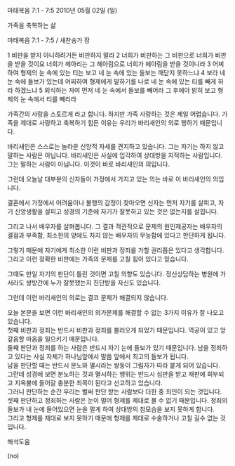 마태복음 7:1 - 7:5 
2010년 05월 02일 (일)

가족을  축복하는 삶



마태복음 7:1 - 7:5 / 새찬송가  장


1 비판을 받지 아니하려거든 비판하지 말라 2 너희가 비판하는 그 비판으로 너희가 비판을 받을 것이요 너희가 헤아리는 그 헤아림으로 너희가 헤아림을 받을 것이니라 3 어찌하여 형제의 눈 속에 있는 티는 보고 네 눈 속에 있는 들보는 깨닫지 못하느냐 4 보라 네 눈 속에 들보가 있는데 어찌하여 형제에게 말하기를 나로 네 눈 속에 있는 티를 빼게 하라 하겠느냐 5 외식하는 자여 먼저 네 눈 속에서 들보를 빼어라 그 후에야 밝히 보고 형제의 눈 속에서 티를 빼리라 


가족간의 사랑을 스토르게 라고 합니다. 하지만 가족 사랑하는 것은 제일 어렵습니다. 가족을 제대로 사랑하고 축복하기 힘든 이유는 우리가 바리새인의 의로 행하기 때문입니다.  

바리새인은 스스로는 놀라운 신앙적 자세를 견지하고 있습니다. 그는 자기는 하지 않고 말하는 사람은 아닙니다. 바리새인은 사실에 입각하여 상대방을 지적하는 사람입니다. 그는  말하는 사람이 아닙니다. 이것이 바로 바리새인의 의입니다.    

그런데 오늘날 대부분의 신자들이 가정에서 가지고 있는 의는 바로 이 바리새인의 의입니다.   

결혼에서 가정에서 어려움이나 불행의 감정이 찾아오면 신자는 먼저 자기를 살피고, 자기 신앙생활을 살피고 성경의 기준에 자기가 잘못하고 있는 것은 없는지를 살핍니다.  

그리고 나서 배우자를 살펴봅니다. 그 결과 객관적으로 문제의 원인제공자는 배우자의 결점과 부족함, 최소한의 양에도 차지 않는 배우자의 무능함에 있다고 판단하게 됩니다.  

그렇기 때문에 자기에게 최소한 이런 비판과 정죄를 가할 권리쯤은 있다고 생각합니다. 그리고 이런 정확한 비판에는 가족의 문제를 고칠 힘이 있다고 믿습니다.  

그때도 만일 자기의 판단이 틀린 것이면 고칠 의향도 있습니다. 정신상담하는 병원에 가서라도 쌍방간에 누가 잘못했는지 진단받을 자신도 있습니다.  

그런데 이런 바리새인의 의로는 결코 문제가 해결되지 않습니다. 

오늘 본문을 보면 이런 바리새인의 의가문제를 해결할 수 없는 3가지 이유가 잘 나오고 있습니다.  
첫째 비판과 정죄는 반드시 비판과 정죄를 불러오게 되었기 때문입니다. 역공이 있고  앙갚음할 마음을 일으키기 때문입니다.  
둘째 판단과 정죄를 하는 사람은 반드시 자기 눈에 들보가 있기 때문입니다. 
남을 정죄하고 있다는 사실 자체가 하나님앞에서 말씀 앞에서 최고의 들보가 됩니다.   
남을 판단할 때는 반드시 분노와 멸시라는 쌍둥이 그림자가 따라 붙게 되어 있습니다.  
그런데 성경에 보면 분노하는 것과 멸시하는 행위는 반드시 심판을 받고 재판에 회부되고 지옥불에 들어갈 충분한 죄목이 된다고 선고하고 있습니다.  
그러니 판단하는 순간 우리는 벌써 판단 받는 사람보다 더한 중 죄인이 되는 것입니다.    
셋째 판단하고 정죄하는 사람은 눈이 멀어 형제를 제대로 볼 수 없기 때문입니다. 
정죄의 들보가 내 눈에 들어있으면 눈을 멀게 하여 상대방의 참모습을 보지 못하게 합니다.  
그리고 형제를 제대로 보지 못하기 때문에 형제를 제대로 수술하거나 고칠 길수 없는 것입니다.

해석도움





(no)